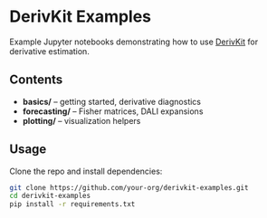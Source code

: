 # DerivKit Examples

Example Jupyter notebooks demonstrating how to use [DerivKit](https://github.com/derivkit/derivkit) for derivative estimation.

## Contents
- **basics/** – getting started, derivative diagnostics  
- **forecasting/** – Fisher matrices, DALI expansions  
- **plotting/** – visualization helpers  

## Usage
Clone the repo and install dependencies:
```bash
git clone https://github.com/your-org/derivkit-examples.git
cd derivkit-examples
pip install -r requirements.txt
